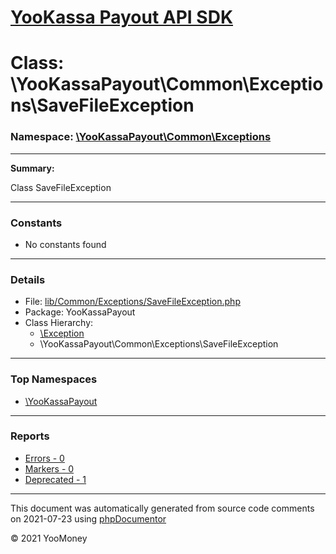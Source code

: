 # [YooKassa Payout API SDK](../home.md)

# Class: \YooKassaPayout\Common\Exceptions\SaveFileException
### Namespace: [\YooKassaPayout\Common\Exceptions](../namespaces/yookassapayout-common-exceptions.md)
---
**Summary:**

Class SaveFileException

---
### Constants
* No constants found
---
### Details
* File: [lib/Common/Exceptions/SaveFileException.php](../../lib/Common/Exceptions/SaveFileException.php)
* Package: YooKassaPayout
* Class Hierarchy: 
  * [\Exception](\Exception)
  * \YooKassaPayout\Common\Exceptions\SaveFileException


---

### Top Namespaces

* [\YooKassaPayout](../namespaces/yookassapayout.md)

---

### Reports
* [Errors - 0](../reports/errors.md)
* [Markers - 0](../reports/markers.md)
* [Deprecated - 1](../reports/deprecated.md)

---

This document was automatically generated from source code comments on 2021-07-23 using [phpDocumentor](http://www.phpdoc.org/)

&copy; 2021 YooMoney